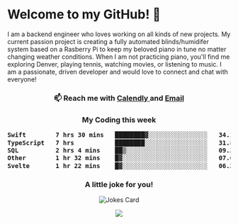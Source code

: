 <h1> Welcome to my GitHub! 👋 </h1>


  I am a backend engineer who loves working on all kinds of new projects. My current passion project is creating a fully automated blinds/humidifer system based on a Rasberry Pi to keep my beloved piano in tune no matter changing weather conditions. When I am not practicing piano, you'll find me exploring Denver, playing tennis, watching movies, or listening to music. I am a passionate, driven developer and would love to connect and chat with everyone!

<h3 align = "center"> 📫 Reach me with <a href = "https://calendly.com/msbrandt00/30min"> Calendly </a> and <a href="mailto:msbrandt00@gmail.com">Email</a> 
 </h3>


 
<div align = "center"
[![Anurag's GitHub stats](https://github-readme-stats.vercel.app/api?username=mbrandt00)](https://github.com/anuraghazra/github-readme-stats)
          </div>
<h3 align="center">
  My Coding this week
<!--START_SECTION:waka-->

```txt
Swift        7 hrs 30 mins   ████████▓░░░░░░░░░░░░░░░░   34.13 %
TypeScript   7 hrs           ████████░░░░░░░░░░░░░░░░░   31.86 %
SQL          2 hrs 4 mins    ██▒░░░░░░░░░░░░░░░░░░░░░░   09.39 %
Other        1 hr 32 mins    █▓░░░░░░░░░░░░░░░░░░░░░░░   07.00 %
Svelte       1 hr 22 mins    █▓░░░░░░░░░░░░░░░░░░░░░░░   06.27 %
```

<!--END_SECTION:waka-->

### A little joke for you!

![Jokes Card](https://readme-jokes.vercel.app/api?hideBorder)

<a href="https://www.linkedin.com/in/mbrandt00/"><img src="https://img.shields.io/badge/linkedin-%230077B5.svg?&style=for-the-badge&logo=linkedin&logoColor=white" /></a>
